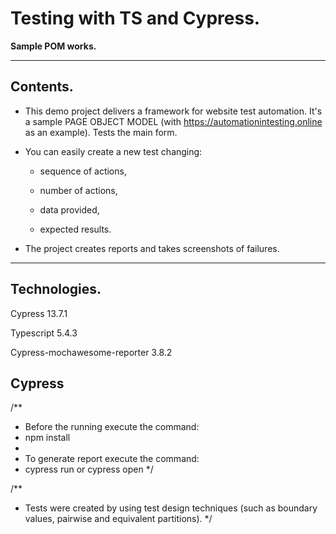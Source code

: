 
# Testing with TS and Cypress.
**Sample POM works.**

---

## Contents.

- This demo project delivers a framework for website test automation. It's a sample PAGE OBJECT MODEL (with https://automationintesting.online as an example). Tests the main form.

- You can easily create a new test changing:

  - sequence of actions,

  - number of actions,

  - data provided,

  - expected results.

- The project creates reports and takes screenshots of failures.

---

## Technologies.
Cypress 13.7.1

Typescript 5.4.3

Cypress-mochawesome-reporter 3.8.2


## Cypress

/**
 * Before the running execute the command:
 * npm install
 *
 * To generate report execute the command:
 * cypress run or cypress open
 */

/**
 * Tests were created by using test design techniques (such as boundary values, pairwise and equivalent partitions).
 */
